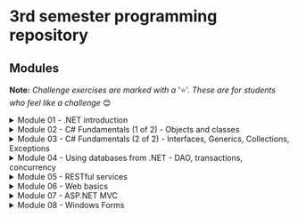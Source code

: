 # 3rd semester programming repository

## Modules 
**Note:** *Challenge exercises are marked with a* '⭐'. *These are for students who feel like a challenge* 😊
<details>
<summary>Module 01 - .NET introduction</summary>
  
 - [Hello World](https://github.com/UCN-programming-3-jfk/HelloWorld)  
 - [Command Line Calculator](https://github.com/UCN-programming-3-jfk/CommandLineCalculator)  
 - [Challenge exercise: Message Files ⭐](https://github.com/UCN-programming-3-jfk/MessageFilesChallenge) 
</details>
<details>
<summary>Module 02 - C# Fundamentals (1 of 2) - Objects and classes</summary>
  
 - [Company Class Exercise](https://github.com/UCN-programming-3-jfk/ClassExercise)
 - [Value and reference types demonstration](https://github.com/UCN-programming-3-jfk/ValueAndReferenceTypeDemonstration)  
 - [Adventure game (including challenge ⭐)](https://github.com/UCN-programming-3-jfk/AdventureGame)
</details>
<details>
<summary>Module 03 - C# Fundamentals (2 of 2) - Interfaces, Generics, Collections, Exceptions </summary>
 
 - [IComparable Exercise Starter]( https://github.com/UCN-programming-3-jfk/IComparableExerciseStarter)  
 - [IComparable Exercise Solution](https://github.com/UCN-programming-3-jfk/IComparableExerciseSolution)  
 - [RentalService](https://github.com/UCN-programming-3-jfk/RentalService)
 - [Generic Pair/Odd Pair](https://github.com/UCN-programming-3-jfk/GenericPair)
 - [Card game hand class](https://github.com/UCN-programming-3-jfk/CardGameHandClass)
 - [Circular Collection](https://github.com/UCN-programming-3-jfk/CircularCollection)
 - [Exception Handling](https://github.com/UCN-programming-3-jfk/ExceptionHandling)
 - Challenge exercise: Bank Interface ⭐
   - [Starter code](https://github.com/UCN-programming-3-jfk/BankInterfaceExerciseStarter)
   - [Solution](https://github.com/UCN-programming-3-jfk/BankInterfaceExercise)
</details>
<details>
  <summary>Module 04 - Using databases from .NET - DAO, transactions, concurrency</summary>

 - [Business solution](https://github.com/UCN-programming-3-jfk/BusinessSolution)  
</details>
<details>
  <summary>Module 05 - RESTful services</summary>

 - [Account Web API](https://github.com/UCN-programming-3-jfk/AccountWebApi)
 - [Sample RestSharp based client app](https://github.com/UCN-programming-3-jfk/RestSharpTester)
</details>
<details>
  <summary>Module 06 - Web basics</summary>

 - [Solutions for exercises](https://github.com/UCN-programming-3-jfk/Web-basics-solutions)
</details>
<details>
  <summary>Module 07 - ASP.NET MVC</summary>

 - [Solution for the MovieSite exercise](https://github.com/UCN-programming-3-jfk/MovieSite)
</details>
<details>
  <summary>Module 08 - Windows Forms</summary>
  
- [Simple Winforms calculator](https://github.com/UCN-programming-3-jfk/Calculator)
- [MessageBox.Show() and DialogResult](https://github.com/UCN-programming-3-jfk/MessageBoxShowAndDialogResult)
- [Companies windows app](https://github.com/UCN-programming-3-jfk/CompaniesWindowsApp)
 [Challenge exercise: CoolEdit ⭐](https://github.com/UCN-programming-3-jfk/CoolEdit)
</details>



